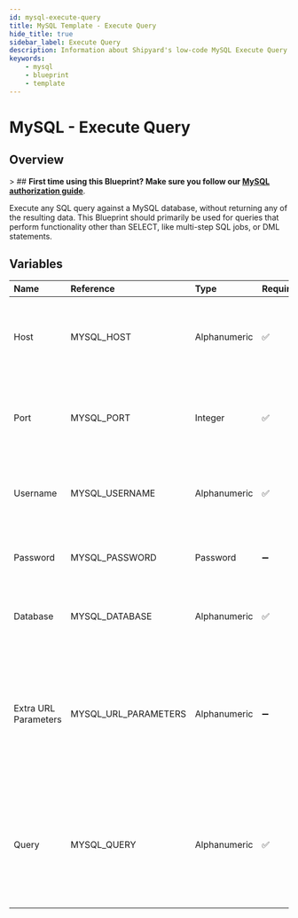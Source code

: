 ```yaml
---
id: mysql-execute-query
title: MySQL Template - Execute Query
hide_title: true
sidebar_label: Execute Query
description: Information about Shipyard's low-code MySQL Execute Query blueprint. Execute any SQL query against a MySQL database. Perfect for creating multi-step SQL jobs, executing DML statements, or running scheduled queries.
keywords:
    - mysql
    - blueprint
    - template
---
```


# MySQL - Execute Query

## Overview

&gt; ## **First time using this Blueprint? Make sure you follow our [MySQL authorization guide](https://www.shipyardapp.com/docs/blueprint-library/mysql/mysql-authorization/)**.

Execute any SQL query against a MySQL database, without returning any of the resulting data. This Blueprint should primarily be used for queries that perform functionality other than SELECT, like multi-step SQL jobs, or DML statements.



## Variables

| Name | Reference | Type | Required | Default | Options | Description |
|:---|:---|:---|:---|:---|:---|:---|
| Host | MYSQL_HOST | Alphanumeric | :white_check_mark: | - | - | The domain or the IP address of the database you want to connect to. |
| Port | MYSQL_PORT | Integer | :white_check_mark: | 3306 | - | Number for the database port to connect to. Defaults to 3306. |
| Username | MYSQL_USERNAME | Alphanumeric | :white_check_mark: | - | - | Name of the user to connect to the database with. |
| Password | MYSQL_PASSWORD | Password | :heavy_minus_sign: | - | - | Password associated to the provided username. |
| Database | MYSQL_DATABASE | Alphanumeric | :white_check_mark: | - | - | Name of the database in MySQL to connect to. |
| Extra URL Parameters | MYSQL_URL_PARAMETERS | Alphanumeric | :heavy_minus_sign: | - | - | Extra parameters that will be placed at the end of the connection string, after the &#34;?&#34;. Must be separated by &#34;&amp;&#34;. |
| Query | MYSQL_QUERY | Alphanumeric | :white_check_mark: | - | - | Any SQL query that runs a job against the database (CREATE, DROP, INSERT, etc.). Formatting is ignored. |


